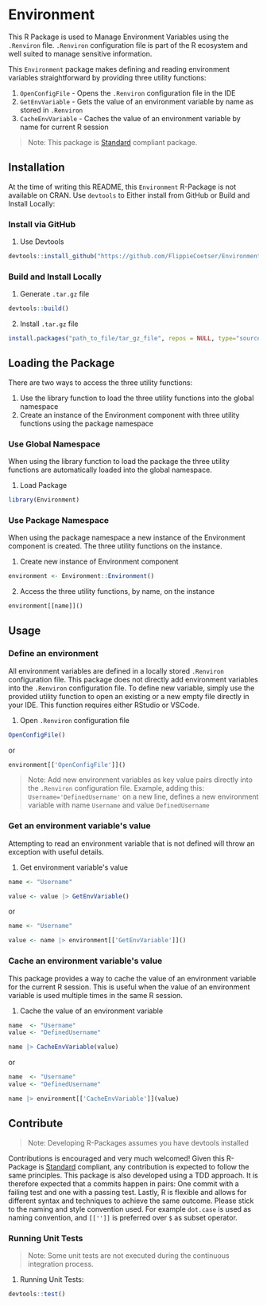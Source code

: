 # Environment

This R Package is used to Manage Environment Variables using the `.Renviron` file. `.Renviron` configuration file is part of the R ecosystem and well suited to manage sensitive information.

This `Environment` package makes defining and reading environment variables straightforward by providing three utility functions:

1. `OpenConfigFile` - Opens the `.Renviron` configuration file in the IDE
2. `GetEnvVariable` - Gets the value of an environment variable by name as stored in `.Renviron`
3. `CacheEnvVariable` - Caches the value of an environment variable by name for current R session

> Note: This package is [Standard](https://github.com/hassanhabib/The-Standard) compliant package.

## Installation

At the time of writing this README, this `Environment` R-Package is not available on CRAN.
Use `devtools` to Either install from GitHub or Build and Install Locally:

### Install via GitHub

1. Use Devtools

```r
devtools::install_github("https://github.com/FlippieCoetser/Environment")
```

### Build and Install Locally

1. Generate `.tar.gz` file

```r
devtools::build()
```

2. Install `.tar.gz` file

```r
install.packages("path_to_file/tar_gz_file", repos = NULL, type="source")
```

## Loading the Package

There are two ways to access the three utility functions:

1. Use the library function to load the three utility functions into the global namespace
2. Create an instance of the Environment component with three utility functions using the package namespace

### Use Global Namespace

When using the library function to load the package the three utility functions are automatically loaded into the global namespace.

1. Load Package

```r
library(Environment)
```

### Use Package Namespace

When using the package namespace a new instance of the Environment component is created. The three utility functions on the instance.

1. Create new instance of Environment component

```r
environment <- Environment::Environment()
```

2. Access the three utility functions, by name, on the instance

```r
environment[[name]]()
```

## Usage

### Define an environment

All environment variables are defined in a locally stored `.Renviron` configuration file.
This package does not directly add environment variables into the `.Renviron` configuration file.
To define new variable, simply use the provided utility function to open an existing or a new empty file directly in your IDE. This function requires either RStudio or VSCode.

1. Open `.Renviron` configuration file

```r
OpenConfigFile()
```

or

```r
environment[['OpenConfigFile']]()
```

> Note: Add new environment variables as key value pairs directly into the `.Renviron` configuration file. Example, adding this: `Username='DefinedUsername'` on a new line, defines a new environment variable with name `Username` and value `DefinedUsername`

### Get an environment variable's value

Attempting to read an environment variable that is not defined will throw an exception with useful details.

1. Get environment variable's value

```r
name <- "Username"

value <- value |> GetEnvVariable()
```

or

```r
name <- "Username"

value <- name |> environment[['GetEnvVariable']]()
```

### Cache an environment variable's value

This package provides a way to cache the value of an environment variable for the current R session. This is useful when the value of an environment variable is used multiple times in the same R session.

1. Cache the value of an environment variable

```r
name  <- "Username"
value <- "DefinedUsername"

name |> CacheEnvVariable(value)
```

or

```r
name  <- "Username"
value <- "DefinedUsername"

name |> environment[['CacheEnvVariable']](value)
```

## Contribute

> Note: Developing R-Packages assumes you have devtools installed

Contributions is encouraged and very much welcomed! Given this R-Package is [Standard](https://github.com/hassanhabib/The-Standard) compliant, any contribution is expected to follow the same principles. This package is also developed using a TDD approach. It is therefore expected that a commits happen in pairs: One commit with a failing test and one with a passing test. Lastly, R is flexible and allows for different syntax and techniques to achieve the same outcome. Please stick to the naming and style convention used. For example `dot.case` is used as naming convention, and `[['']]` is preferred over `$` as subset operator.

### Running Unit Tests

> Note: Some unit tests are not executed during the continuous integration process.

1. Running Unit Tests:

```r
devtools::test()
```
